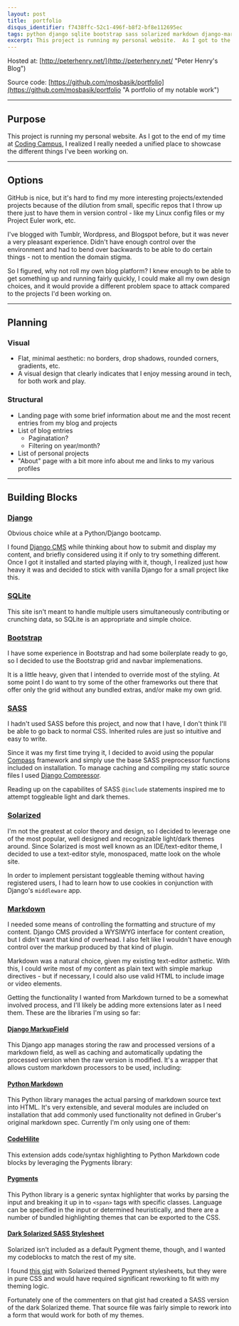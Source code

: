 ```yaml
---
layout: post
title:  portfolio
disqus_identifier: f7438ffc-52c1-496f-b8f2-bf8e112695ec
tags: python django sqlite bootstrap sass solarized markdown django-markupfield python-markdown codehilight pygments
excerpt: This project is running my personal website.  As I got to the end of my time at Coding Campus, I realized I really needed a unified place to showcase the different things I've been working on.
---
```


Hosted at: [http://peterhenry.net/](http://peterhenry.net/ "Peter Henry's Blog")

Source code: [https://github.com/mosbasik/portfolio](https://github.com/mosbasik/portfolio "A portfolio of my notable work")

- - -

Purpose
-------

This project is running my personal website.  As I got to the end of my time at [Coding Campus](http://codingcamp.us/ "Coding Campus: Become a web developer in as little as 12 weeks!"), I realized I really needed a unified place to showcase the different things I've been working on.

- - -

Options
-------

GitHub is nice, but it's hard to find my more interesting projects/extended projects because of the dilution from small, specific repos that I throw up there just to have them in version control - like my Linux config files or my Project Euler work, etc.

I've blogged with Tumblr, Wordpress, and Blogspot before, but it was never a very pleasant experience.  Didn't have enough control over the environment and had to bend over backwards to be able to do certain things - not to mention the domain stigma.

So I figured, why not roll my own blog platform?  I knew enough to be able to get something up and running fairly quickly, I could make all my own design choices, and it would provide a different problem space to attack compared to the projects I'd been working on.

- - -

Planning
-------------

### Visual

- Flat, minimal aesthetic: no borders, drop shadows, rounded corners, gradients, etc.
- A visual design that clearly indicates that I enjoy messing around in tech, for both work and play.

### Structural

- Landing page with some brief information about me and the most recent entries from my blog and projects
- List of blog entries
    - Paginatation?
    - Filtering on year/month?
- List of personal projects
- "About" page with a bit more info about me and links to my various profiles 

- - -

Building Blocks
---------------

### [Django](https://www.djangoproject.com/ "Django: The Web framework for perfectionists with deadlines")

Obvious choice while at a Python/Django bootcamp.

I found [Django CMS](http://www.django-cms.org/en/ "Django CMS: The easiest way to build and manage your Django projects") while thinking about how to submit and display my content, and briefly considered using it if only to try something different.  Once I got it installed and started playing with it, though, I realized just how heavy it was and decided to stick with vanilla Django for a small project like this.


### [SQLite](https://www.sqlite.org/ "Sqlite: Small. Fast. Reliable.")

This site isn't meant to handle multiple users simultaneously contributing or crunching data, so SQLite is an appropriate and simple choice.


### [Bootstrap](http://getbootstrap.com/ "Bootstrap: The world's most popular mobile-first and responsive front-end framework")

I have some experience in Bootstrap and had some boilerplate ready to go, so I decided to use the Bootstrap grid and navbar implemenations.

It is a little heavy, given that I intended to override most of the styling.  At some point I do want to try some of the other frameworks out there that offer only the grid without any bundled extras, and/or make my own grid.


### [SASS](http://sass-lang.com/ "SASS: CSS with superpowers")

I hadn't used SASS before this project, and now that I have, I don't think I'll be able to go back to normal CSS.  Inherited rules are just so intuitive and easy to write.

Since it was my first time trying it, I decided to avoid using the popular [Compass](http://compass-style.org/ 'Compass: Open-Source CSS Authoring Framework') framework and simply use the base SASS preprocessor functions included on installation.  To manage caching and compiling my static source files I used [Django Compressor](https://github.com/django-compressor/django-compressor 'Django Compressor: Compresses linked and inline JavaScript or CSS into a single cached file').

Reading up on the capabilites of SASS `@include` statements inspired me to attempt toggleable light and dark themes.


### [Solarized](http://ethanschoonover.com/solarized "Solarized: Precision colors for machines and people")

I'm not the greatest at color theory and design, so I decided to leverage one of the most popular, well designed and recognizable light/dark themes around.  Since Solarized is most well known as an IDE/text-editor theme, I decided to use a text-editor style, monospaced, matte look on the whole site.

In order to implement persistant toggleable theming without having registered users, I had to learn how to use cookies in conjunction with Django's `middleware` app.


### [Markdown](http://daringfireball.net/projects/markdown/ "Markdown: Text-to-HTML conversion for web writers")

I needed some means of controlling the formatting and structure of my content.  Django CMS provided a WYSIWYG interface for content creation, but I didn't want that kind of overhead.  I also felt like I wouldn't have enough control over the markup produced by that kind of plugin.

Markdown was a natural choice, given my existing text-editor asthetic.  With this, I could write most of my content as plain text with simple markup directives - but if necessary, I could also use valid HTML to include image or video elements.

Getting the functionality I wanted from Markdown turned to be a somewhat involved process, and I'll likely be adding more extensions later as I need them.  These are the libraries I'm using so far:

#### [Django MarkupField](https://github.com/jamesturk/django-markupfield "An implementation of a custom MarkupField for Django")

This Django app manages storing the raw and processed versions of a markdown field, as well as caching and automatically updating the processed version when the raw version is modified.  It's a wrapper that allows custom markdown processors to be used, including:

#### [Python Markdown](https://pypi.python.org/pypi/Markdown "A Python implementation of John Gruber’s Markdown")

This Python library manages the actual parsing of markdown source text into HTML.  It's very extensible, and several modules are included on installation that add commonly used functionality not defined in Gruber's original markdown spec.  Currently I'm only using one of them:

#### [CodeHilite](https://pythonhosted.org/Markdown/extensions/code_hilite.html "CodeHilite: adds code/syntax highlighting to standard Python-Markdown code blocks")

This extension adds code/syntax highlighting to Python Markdown code blocks by leveraging the Pygments library:

#### [Pygments](http://pygments.org/ "Pygments: Python syntax highlighter")

This Python library is a generic syntax highlighter that works by parsing the input and breaking it up in to `<span>` tags with specific classes.  Language can be specified in the input or determined heuristically, and there are a number of bundled highlighting themes that can be exported to the CSS.

#### [Dark Solarized SASS Stylesheet](https://github.com/mohsen1/mohsen1.github.io/blob/master/_sass/_syntax-highlighting.scss)

Solarized isn't included as a default Pygment theme, though, and I wanted my codeblocks to match the rest of my site.

I found [this gist](https://gist.github.com/nicolashery/5765395 "Solarized theme stylesheets for Jekyll and Pygments") with Solarized themed Pygment stylesheets, but they were in pure CSS and would have required significant reworking to fit with my theming logic.

Fortunately one of the commenters on that gist had created a SASS version of the dark Solarized theme.  That source file was fairly simple to rework into a form that would work for both of my themes.
